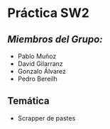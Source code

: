 # Práctica SW2

## *Miembros del Grupo:*
- Pablo Muñoz
- David Gilarranz
- Gonzalo Álvarez 
- Pedro Bereilh


## Temática
- Scrapper de pastes 
